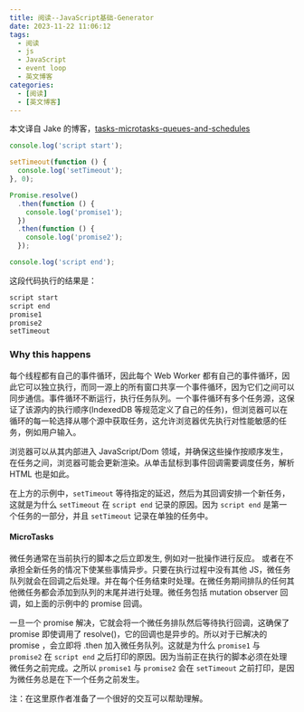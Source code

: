 ```yaml
---
title: 阅读--JavaScript基础-Generator
date: 2023-11-22 11:06:12
tags:
  - 阅读
  - js
  - JavaScript
  - event loop
  - 英文博客
categories:
  - [阅读]
  - [英文博客]
---
```


本文译自 Jake 的博客，[tasks-microtasks-queues-and-schedules](https://jakearchibald.com/2015/tasks-microtasks-queues-and-schedules/?utm_source=html5weekly)

```js
console.log('script start');

setTimeout(function () {
  console.log('setTimeout');
}, 0);

Promise.resolve()
  .then(function () {
    console.log('promise1');
  })
  .then(function () {
    console.log('promise2');
  });

console.log('script end');
```
这段代码执行的结果是：
```js
script start
script end
promise1
promise2
setTimeout
```

### Why this happens
每个线程都有自己的事件循环，因此每个 Web Worker 都有自己的事件循环，因此它可以独立执行，而同一源上的所有窗口共享一个事件循环，因为它们之间可以同步通信。事件循环不断运行，执行任务队列。一个事件循环有多个任务源，这保证了该源内的执行顺序(IndexedDB 等规范定义了自己的任务)，但浏览器可以在循环的每一轮选择从哪个源中获取任务，这允许浏览器优先执行对性能敏感的任务，例如用户输入。

浏览器可以从其内部进入 JavaScript/Dom 领域，并确保这些操作按顺序发生，在任务之间，浏览器可能会更新渲染。从单击鼠标到事件回调需要调度任务，解析 HTML 也是如此。


在上方的示例中，`setTimeout` 等待指定的延迟，然后为其回调安排一个新任务，这就是为什么 `setTimeout` 在 `script end` 记录的原因。因为 `script end` 是第一个任务的一部分，并且 `setTimeout` 记录在单独的任务中。


#### MicroTasks
微任务通常在当前执行的脚本之后立即发生, 例如对一批操作进行反应。
或者在不承担全新任务的情况下使某些事情异步。只要在执行过程中没有其他 JS，微任务队列就会在回调之后处理。并在每个任务结束时处理。在微任务期间排队的任何其他微任务都会添加到队列的末尾并进行处理。微任务包括 mutation observer 回调，如上面的示例中的 promise 回调。


一旦一个 promise 解决，它就会将一个微任务排队然后等待执行回调，这确保了 promise 即使调用了 resolve()，它的回调也是异步的。所以对于已解决的 promise ，会立即将 .then 加入微任务队列。这就是为什么 `promise1` 与 `promise2` 在 `script end` 之后打印的原因。因为当前正在执行的脚本必须在处理微任务之前完成。之所以 `promise1` 与 `promise2` 会在 `setTimeout` 之前打印，是因为微任务总是在下一个任务之前发生。

注：在这里原作者准备了一个很好的交互可以帮助理解。


